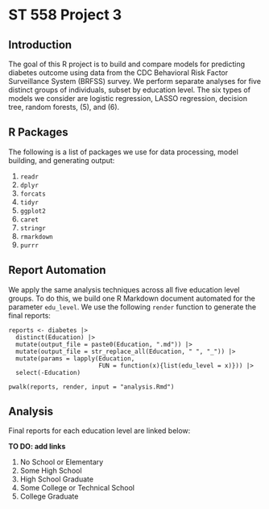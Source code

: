 # ST 558 Project 3

## Introduction

The goal of this R project is to build and compare models for predicting diabetes outcome using data from the CDC Behavioral Risk Factor Surveillance System (BRFSS) survey. We perform separate analyses for five distinct groups of individuals, subset by education level. The six types of models we consider are logistic regression, LASSO regression, decision tree, random forests, (5), and (6).

## R Packages

The following is a list of packages we use for data processing, model building, and generating output:

1.  `readr`
2.  `dplyr`
3.  `forcats`
4.  `tidyr`
5.  `ggplot2`
6.  `caret`
7.  `stringr`
8.  `rmarkdown`
9.  `purrr`

## Report Automation

We apply the same analysis techniques across all five education level groups. To do this, we build one R Markdown document automated for the parameter `edu_level`. We use the following `render` function to generate the final reports:

```         
reports <- diabetes |> 
  distinct(Education) |>
  mutate(output_file = paste0(Education, ".md")) |>
  mutate(output_file = str_replace_all(Education, " ", "_")) |>
  mutate(params = lapply(Education,
                         FUN = function(x){list(edu_level = x)})) |>
  select(-Education)

pwalk(reports, render, input = "analysis.Rmd")
```

## Analysis

Final reports for each education level are linked below: 

**TO DO: add links**

1. No School or Elementary 
2. Some High School
3. High School Graduate
4. Some College or Technical School
5. College Graduate






